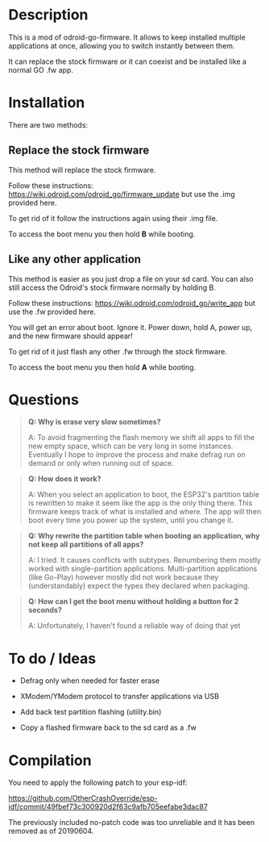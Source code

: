 # Description
This is a mod of odroid-go-firmware. It allows to keep installed multiple applications at once, allowing you to switch instantly between them.

It can replace the stock firmware or it can coexist and be installed like a normal GO .fw app.


# Installation
There are two methods:

## Replace the stock firmware
This method will replace the stock firmware.

Follow these instructions: https://wiki.odroid.com/odroid_go/firmware_update but use the .img provided here.

To get rid of it follow the instructions again using their .img file.

To access the boot menu you then hold **B** while booting.




## Like any other application
This method is easier as you just drop a file on your sd card. You can also still access the Odroid's stock firmware normally by holding B.

Follow these instructions: https://wiki.odroid.com/odroid_go/write_app but use the .fw provided here.

You will get an error about boot. Ignore it. Power down, hold A, power up, and the new firmware should appear!

To get rid of it just flash any other .fw through the *stock* firmware.

To access the boot menu you then hold **A** while booting. 


# Questions

>  **Q: Why is erase very slow sometimes?**
> 
> A: To avoid fragmenting the flash memory we shift all apps to fill the new empty space, which can be very long in some instances. Eventually I hope to improve the process and make defrag run on demand or only when running out of space.

> **Q: How does it work?**
> 
> A: When you select an application to boot, the ESP32's partition table is rewritten to make it seem like the app is the only thing there. This firmware keeps track of what is installed and where. The app will then boot every time you power up the system, until you change it.

> **Q: Why rewrite the partition table when booting an application, why not keep all partitions of all apps?**
> 
> A: I tried. It causes conflicts with subtypes. Renumbering them mostly worked with single-partition applications. Multi-partition applications (like Go-Play) however mostly did not work because they (understandably) expect the types they declared when packaging.

> **Q: How can I get the boot menu without holding a button for 2 seconds?**
> 
> A: Unfortunately, I haven't found a reliable way of doing that yet


# To do / Ideas

- Defrag only when needed for faster erase

- XModem/YModem protocol to transfer applications via USB

- Add back test partition flashing (utility.bin)

- Copy a flashed firmware back to the sd card as a .fw


# Compilation
You need to apply the following patch to your esp-idf:

https://github.com/OtherCrashOverride/esp-idf/commit/49fbef73c300920d2f63c9afb705eefabe3dac87

The previously included no-patch code was too unreliable and it has been removed as of 20190604.